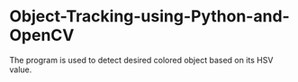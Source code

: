 # Object-Tracking-using-Python-and-OpenCV
The program is used to detect desired colored object based on its HSV value.
